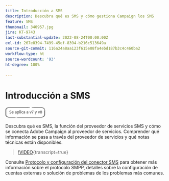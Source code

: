 ```yaml
---
title: Introducción a SMS
description: Descubra qué es SMS y cómo gestiona Campaign los SMS
feature: SMS
thumbnail: 340957.jpg
jira: KT-9743
last-substantial-update: 2022-08-24T00:00:00Z
exl-id: 267e8394-7499-45ef-8394-b216c513649a
source-git-commit: 116a24a8aa123f615e08fa4ebd187b3c4c460ba2
workflow-type: ht
source-wordcount: '93'
ht-degree: 100%

---
```


# Introducción a SMS

![Aplicable a las versiones 7 y 8](../assets/V7-V8-stamp.png)

Descubra qué es SMS, la función del proveedor de servicios SMS y cómo se conecta Adobe Campaign al proveedor de servicios. Comprender qué información se pasa a través del proveedor de servicios y qué notas técnicas están disponibles.

>[!VIDEO](https://video.tv.adobe.com/v/340957?quality=12&learn=on){transcript=true}

Consulte [Protocolo y configuración del conector SMS](https://experienceleague.adobe.com/docs/campaign-classic/using/sending-messages/sending-messages-on-mobiles/sms-protocol.html?lang=es#sending-messages) para obtener más información sobre el protocolo SMPP, detalles sobre la configuración de cuentas externas o solución de problemas de los problemas más comunes.
